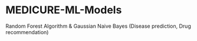 # MEDICURE-ML-Models

Random Forest Algorithm & Gaussian Naive Bayes (Disease prediction, Drug recommendation)
